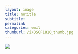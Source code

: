 ```yaml
---
layout: image
title: notitle
subtitle: 
permalink: 
categories: emil
thumburl: /i/DSCF1810_thumb.jpg
---
```

![]({{site.url}}/i/DSCF1810_thumb.jpg)